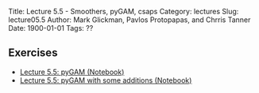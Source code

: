 Title: Lecture 5.5 - Smoothers, pyGAM, csaps
Category: lectures
Slug: lecture05.5
Author: Mark Glickman, Pavlos Protopapas, and Chrris Tanner
Date: 1900-01-01
Tags: ??

## Exercises
- [Lecture 5.5: pyGAM (Notebook)]({filename}notebook/cs109b_lab2_smooths_and_GAMs_2021.ipynb)
- [Lecture 5.5: pyGAM with some additions (Notebook)]({filename}notebook/cs109b_lab2_smooths_and_GAMs_more.ipynb)

